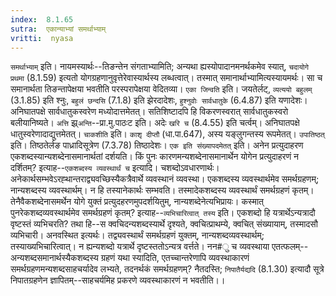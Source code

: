 ```yaml
---
index:  8.1.65
sutra:  एकान्याभ्यां समर्थाभ्याम्
vritti:  nyasa
---
```


`समर्थाभ्याम्` इति। नायमस्यार्थः--तिङन्तेन संगताभ्यामिति; अन्यथा ह्यस्योपादानमनर्थकमेव स्यात्, `चदायोगे प्रथमा` (8.1.59) इत्यतो योगग्रहणानुवृत्तेरेवास्यार्थस्य लब्धत्वात्। तस्मात् समानार्थाभ्यामित्यस्यायमर्थः। सा च समानार्थता तिङन्तापेक्षया भवतीति परस्परापेक्षया वेदितव्या। `एका जिन्वति` इति। जयतेर्लट्, `व्यत्ययो बहुलम्` (3.1.85) इति श्नुः, `बहुलं छन्दसि` (7.1.8) इति झेरदादेशः, `हुश्नुवोः सार्वधातुके` (6.4.87) इति यणादेशः। अनिघातपक्षे सार्वधातुकस्वरेण मध्योदात्तमेतत्। सतिशिष्टादपि हि विकरणस्वरात् सार्वधातुकस्वरो बलीयानिष्यते। `अत्ति` झ्र्`अन्ति`--प्रा.मु.पाठःट इति। अदेः `खरि च` (8.4.55) इति चर्त्वम्। अनिघातपक्षे धातुस्वरेणादाद्युत्तमेतत्। `चाकशीति` इति। `काशृ दीप्तौ` (धा.पा.647), अस्य यङ्लुगन्तस्य रूपमेतत्।
`उपातिष्ठत्` इति। तिष्ठतेर्लङ पाध्रादिसूत्रेण (7.3.78) तिष्ठादेशः। `एक इति संख्यापदमेतत्` इति। अनेन प्रत्युदाहरण एकशब्दस्यान्यशब्देनासमानार्थतां दर्शयति। किं पुनः कारणमन्यशब्देनासमानार्थेन योगेन प्रत्युदाहरणं न दर्शितम्? इत्याह--`एकशब्दस्य व्यवस्थार्थं च` इत्यादि। चशब्दोऽवधारणार्थः। अनेकार्थसम्भवेऽरह्थान्तराद्व्यवच्छिस्यैकत्रैवार्थे व्यवस्थानं व्यवस्था। एकशब्दस्य व्यवस्थार्थमेव समर्थग्रहणम्; नान्यशब्दस्य व्यवस्थार्थम्। न हि तस्यानेकार्थः सम्भवति। तस्मादेकशब्दस्य व्यवस्थार्थं समर्थग्रहणं कृतम्। तेनैवैकशब्देनासमर्थेन योगे युक्तं प्रत्युदहरणमुपदर्शयितुम्, नान्यशब्देनेत्यभिप्रायः। कस्मात् पुनरेकशब्दव्यवस्थार्थमेव समर्थग्रहणं कृतम्? इत्याह--`व्यभिचारित्वात् तस्य` इति। एकशब्दो हि यत्रार्थेऽन्यत्रादौ वृष्टस्तं व्यभिचरति? तथा हि--स क्वचिदन्यशब्दस्यार्थे दृश्यते, क्वचित्प्राथम्ये, क्वचित् संख्यायाम्, तस्मादसौ व्यभिचारी। अनवस्थित इत्यर्थः। तद्व्यवस्थार्थं समर्थग्रहणं युक्तम्, नान्यशब्दव्यवस्थार्थम्; तस्याख्यभिचारित्वात्। न ह्यन्यशब्दो यत्रार्थे दृष्टस्ततोऽन्यत्र वर्त्तते। नन#ु च व्यवस्थाया एतत्फलम्--अन्यशब्दसमानार्थस्यैकशब्दस्य ग्रहणं यथा स्यादिति, एतच्चान्तरेणापि व्यवस्थाकारणं समर्थग्रहणमन्यशब्दसाहचर्यादेव लभ्यते, तदनर्थकं समर्थग्रहणम्? नैतदस्ति; `निपातैर्यद्यदि` (8.1.30) इत्यादौ सूत्रे निपातग्रहणेन ज्ञापितम्--साहचर्यमिह प्रकरणे व्यवस्थाकारणं न भवतीति।।

